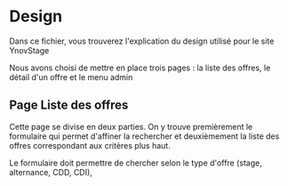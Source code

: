 Design
====================

Dans ce fichier, vous trouverez l'explication du design utilisé pour le site YnovStage

Nous avons choisi de mettre en place trois pages : la liste des offres, le détail d'un offre et le menu admin

Page Liste des offres
---------------------
Cette page se divise en deux parties. On y trouve premièrement le formulaire qui permet d'affiner la rechercher et deuxièmement la liste des offres correspondant aux critères plus haut. 

Le formulaire doit permettre de chercher selon le type d'offre (stage, alternance, CDD, CDI), 